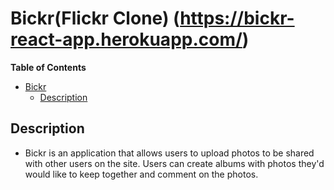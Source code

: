 # Bickr(Flickr Clone) (https://bickr-react-app.herokuapp.com/)

**Table of Contents**
- [Bickr](#bickr)
  - [Description](#description)

 
## Description

* Bickr is an application that allows users to upload photos to be shared with other users on the site.
Users can create albums with photos they'd would like to keep together and comment on the photos. 


